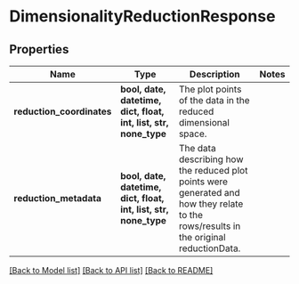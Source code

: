 # DimensionalityReductionResponse


## Properties
Name | Type | Description | Notes
------------ | ------------- | ------------- | -------------
**reduction_coordinates** | **bool, date, datetime, dict, float, int, list, str, none_type** | The plot points of the data in the reduced dimensional space. | 
**reduction_metadata** | **bool, date, datetime, dict, float, int, list, str, none_type** | The data describing how the reduced plot points were generated and how they relate to the rows/results in the original reductionData. | 

[[Back to Model list]](../README.md#documentation-for-models) [[Back to API list]](../README.md#documentation-for-api-endpoints) [[Back to README]](../README.md)


